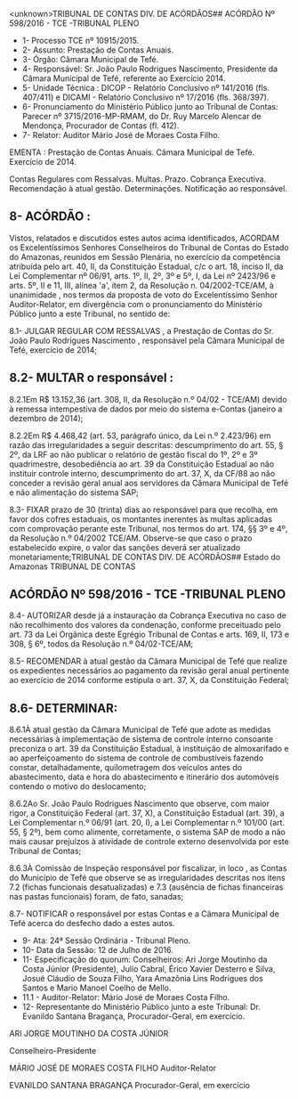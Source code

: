 &lt;unknown&gt;TRIBUNAL DE CONTAS DIV. DE ACÓRDÃOS## ACÓRDÃO Nº 598/2016 - TCE -TRIBUNAL PLENO

- 1- Processo TCE nº 10915/2015.
- 2- Assunto: Prestação de Contas Anuais.
- 3- Órgão: Câmara Municipal de Tefé.
- 4- Responsável: Sr. João Paulo Rodrigues Nascimento, Presidente da Câmara Municipal de Tefé, referente ao Exercício 2014.
- 5- Unidade Técnica : DICOP - Relatório Conclusivo nº 141/2016 (fls. 407/411) e DICAMI - Relatório Conclusivo nº 17/2016 (fls. 368/397).
- 6-  Pronunciamento  do Ministério Público  junto  ao Tribunal  de Contas: Parecer  nº 3715/2016-MP-RMAM, do Dr. Ruy Marcelo Alencar de Mendonça, Procurador de Contas (fl. 412).
- 7- Relator: Auditor Mário José de Moraes Costa Filho.

EMENTA :  Prestação  de  Contas  Anuais.  Câmara Municipal de Tefé. Exercício de 2014.

Contas  Regulares  com  Ressalvas. Multas.  Prazo. Cobrança Executiva. Recomendação à atual gestão. Determinações. Notificação ao responsável.

## 8- ACÓRDÃO :

Vistos, relatados e discutidos estes autos acima identificados, ACORDAM os Excelentíssimos Senhores Conselheiros do Tribunal de Contas do Estado do Amazonas, reunidos em Sessão Plenária, no exercício da competência atribuída pelo art. 40,  II, da Constituição Estadual, c/c o art. 18, inciso II, da Lei Complementar nº 06/91, arts. 1º, II, 2º, 3º e 5º,  I,  da  Lei  nº  2423/96 e arts. 5º,  II e  11,  III,  alínea  'a',  item  2,  da  Resolução n. 04/2002-TCE/AM, à  unanimidade ,  nos  termos  da  proposta  de  voto  do  Excelentíssimo Senhor  Auditor-Relator, em  divergência com  o  pronunciamento  do  Ministério  Público junto a este Tribunal, no sentido de:

8.1- JULGAR REGULAR COM RESSALVAS ,  a  Prestação de Contas do Sr. João  Paulo  Rodrigues  Nascimento , responsável  pela  Câmara  Municipal  de  Tefé, exercício de 2014;

## 8.2- MULTAR o responsável :

8.2.1Em R$ 13.152,36 (art. 308, II, da Resolução n.º 04/02 - TCE/AM) devido  à  remessa  intempestiva  de  dados  por  meio  do  sistema  e-Contas  (janeiro  a dezembro de 2014);

8.2.2Em R$ 4.468,42 (art. 53, parágrafo único, da Lei n.º 2.423/96) em razão das irregularidades a seguir descritas: descumprimento do art. 55, § 2º, da LRF ao não publicar o relatório de gestão fiscal do 1º, 2º e 3º quadrimestre, desobediência ao art. 39 da Constituição Estadual ao não instituir controle interno, descumprimento do art. 37, X, da CF/88 ao não conceder a revisão geral anual aos servidores da Câmara Municipal de Tefé e não alimentação do sistema SAP;

8.3-  FIXAR  prazo de  30  (trinta)  dias  ao  responsável  para  que  recolha,  em favor dos cofres estaduais, os montantes inerentes às multas aplicadas com comprovação perante este Tribunal,  nos termos do art. 174, §§ 3º e 4º, da Resolução n.º 04/2002  TCE/AM. Observe-se que caso o prazo estabelecido expire, o valor das sanções deverá ser atualizado monetariamente;TRIBUNAL DE CONTAS DIV. DE ACÓRDÃOS## Estado do Amazonas TRIBUNAL DE CONTAS

## ACÓRDÃO Nº 598/2016 - TCE -TRIBUNAL PLENO

8.4- AUTORIZAR desde já a instauração da Cobrança Executiva no caso de não recolhimento dos valores da condenação, conforme preceituado pelo art. 73 da Lei Orgânica  deste  Egrégio  Tribunal  de  Contas  e  arts.  169,  II,  173  e  308,  §  6º,  todos  da Resolução n.º 04/02-TCE/AM;

8.5- RECOMENDAR à atual gestão da Câmara Municipal de Tefé que realize os expedientes necessários ao pagamento da revisão geral anual pertinente ao exercício de 2014 conforme estipula o art. 37, X, da Constituição Federal;

## 8.6- DETERMINAR:

8.6.1À  atual  gestão  da  Câmara  Municipal  de  Tefé que  adote  as medidas  necessárias  à  implementação  de  sistema  de  controle  interno  consoante preconiza  o  art.  39  da  Constituição  Estadual,  à  instituição  de  almoxarifado  e  ao aperfeiçoamento do sistema de controle de combustíveis fazendo constar, detalhadamente,  quilometragem  dos  veículos  antes  do  abastecimento,  data  e  hora  do abastecimento e itinerário dos automóveis contendo o motivo do deslocamento;

8.6.2Ao  Sr.  João  Paulo  Rodrigues  Nascimento que  observe,  com maior rigor, a Constituição Federal (art. 37,  X), a Constituição Estadual (art.  39), a Lei Complementar n.º 06/91 (art. 20, I), a Lei Complementar n.º 101/00 (art. 55, § 2º), bem como  alimente,  corretamente,  o sistema  SAP  de modo  a  não  mais  causar  prejuízos  à atividade de controle externo desenvolvida por este Tribunal de Contas;

8.6.3À Comissão de Inspeção responsável por fiscalizar, in  loco ,  as Contas do Município de Tefé que observe se as irregularidades descritas nos itens 7.2 (fichas  funcionais  desatualizadas)  e  7.3  (ausência  de  fichas  financeiras  nas  pastas funcionais) foram, de fato, sanadas;

8.7-  NOTIFICAR o  responsável  por  estas Contas  e  a  Câmara  Municipal  de Tefé acerca do desfecho dado a estes autos.

- 9- Ata: 24ª Sessão Ordinária - Tribunal Pleno.
- 10- Data da Sessão: 12 de Julho de 2016.
- 11-  Especificação  do  quorum: Conselheiros:  Ari  Jorge  Moutinho  da  Costa  Júnior (Presidente), Julio Cabral, Érico Xavier Desterro e Silva, Josué Cláudio de Souza Filho, Yara Amazônia Lins Rodrigues dos Santos e Mario Manoel Coelho de Mello.
- 11.1 - Auditor-Relator: Mário José de Moraes Costa Filho.
- 12- Representante do Ministério Público junto a este Tribunal: Dr. Evanildo Santana Bragança, Procurador-Geral, em exercício.

ARI JORGE MOUTINHO DA COSTA JÚNIOR

Conselheiro-Presidente

MÁRIO JOSÉ DE MORAES COSTA FILHO Auditor-Relator

EVANILDO SANTANA BRAGANÇA Procurador-Geral, em exercício